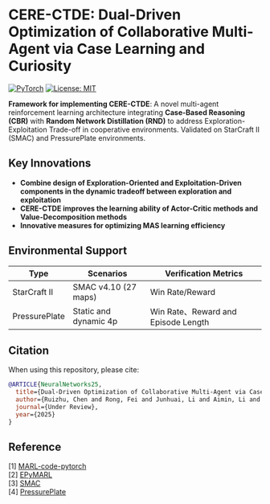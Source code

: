 # CERE-CTDE: Dual-Driven Optimization of Collaborative Multi-Agent via Case Learning and Curiosity

[![PyTorch](https://img.shields.io/badge/PyTorch-1.10%2B-orange)](https://pytorch.org)
[![License: MIT](https://img.shields.io/badge/License-MIT-yellow.svg)](https://opensource.org/licenses/MIT)

**Framework for implementing CERE-CTDE**: A novel multi-agent reinforcement learning architecture integrating **Case-Based Reasoning (CBR)** with **Random Network Distillation (RND)** to address Exploration-Exploitation Trade-off in cooperative environments. Validated on StarCraft II (SMAC) and PressurePlate environments.

## Key Innovations
- **Combine design of Exploration-Oriented and Exploitation-Driven components in the dynamic tradeoff between exploration and exploitation**
- **CERE-CTDE improves the learning ability of Actor-Critic methods and Value-Decomposition methods**
- **Innovative measures for optimizing MAS learning efficiency**

## Environmental Support 
| Type          | Scenarios            | Verification Metrics               |
|---------------|----------------------|------------------------------------|
| StarCraft II  | SMAC v4.10 (27 maps) | Win Rate/Reward                    |
| PressurePlate | Static and dynamic 4p| Win Rate、Reward and Episode Length |


## Citation
When using this repository, please cite:
```bibtex
@ARTICLE{NeuralNetworks25,
  title={Dual-Driven Optimization of Collaborative Multi-Agent via Case Learning and Curiosity},
  author={Ruizhu, Chen and Rong, Fei and Junhuai, Li and Aimin, Li and Yalin, Miao and Lili, Wu and Zhiming, Chen},
  journal={Under Review},
  year={2025}
}
```
## Reference
[1] [MARL-code-pytorch](https://github.com/Lizhi-sjtu/MARL-code-pytorch)<br />
[2] [EPyMARL](https://github.com/uoe-agents/epymarl)<br />
[3] [SMAC](https://github.com/oxwhirl/smac)<br />
[4] [PressurePlate](https://github.com/uoe-agents/pressureplate)<br />



